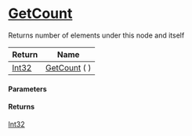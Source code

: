 # [GetCount](./HierarchyElement--GetCount.md)

Returns number of elements under this node and itself

| Return | Name | 
| --- | --- | 
| [Int32](https://docs.microsoft.com/en-us/dotnet/api/System.Int32) | [GetCount](./HierarchyElement--GetCount.md) (  ) | 


#### Parameters

#### Returns
[Int32](https://docs.microsoft.com/en-us/dotnet/api/System.Int32)<br>
